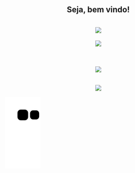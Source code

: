 
<div align="center">
<h2> Seja, bem vindo!</h2>
</div>
</br>
<div align="center">
  <div align="center">
  <a href="https://github.com/naldorss">
    <img height="180em" src="https://github-readme-stats.vercel.app/api?username=naldorss&show_icons=true&theme=dark&include_all_commits=true&count_private=true"/>
    </div>
</br>
  <div align="center">
    <img height="180em" src="https://github-readme-stats.vercel.app/api/top-langs/?username=naldorss&layout=compact&langs_count=7&theme=dark"/>
</div>
</div>
</br>
 <div align="center">
<div style="display: inline_block"><br>
  <!-- <img align="center" alt="naldorss-Js" height="30" width="40" src="https://raw.githubusercontent.com/devicons/devicon/master/icons/python/python-plain.svg"> -->
 <!-- <img align="center" alt="naldorss-Js" height="30" width="40" src="https://raw.githubusercontent.com/devicons/devicon/master/icons/javascript/javascript-plain.svg"> -->
<!-- <img align="center" alt="naldorss -HTML" height="30" width="40" src="https://raw.githubusercontent.com/devicons/devicon/master/icons/html5/html5-original.svg">-->
<!--  <img align="center" alt="naldorss-CSS" height="30" width="40" src="https://raw.githubusercontent.com/devicons/devicon/master/icons/css3/css3-original.svg"> -->
</div>
 </div>
</br>

 <div align="center">
<!--  <a href="https://www.youtube.com/c/naldorss/playlists" target="_blank"><img src="https://img.shields.io/badge/YouTube-FF0000?style=for-the-badge&logo=youtube&logoColor=white" target="_blank"></a> -->
  <a href = "naldo_hp@hotmail.com"><img src="https://img.shields.io/badge/-Hotmail-%23333?style=for-the-badge&logo=hotmail&logoColor=white" target="_blank"></a>
</div>
</br>
<p align="center">   <img alingn="center" src="https://profile-counter.glitch.me/naldorss/count.svg" /></p>


![snake gif](https://github.com/Formandodev/Formandodev/blob/output/github-contribution-grid-snake.svg)

